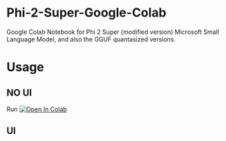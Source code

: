 # Phi-2-Super-Google-Colab
Google Colab Notebook for Phi 2 Super (modified version) Microsoft Small Language Model, and also the GGUF quantasized versions.
# Usage

## NO UI
Run <a target="_blank" href="https://colab.research.google.com/github/Nick088Official/Phi-2-Super-Google-Colab/blob/main/Phi2_Super_Manual.ipynb">
  <img src="https://colab.research.google.com/assets/colab-badge.svg" alt="Open In Colab"/>
</a>

## UI
